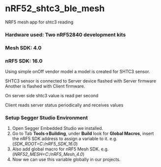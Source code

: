 # nRF52_shtc3_ble_mesh
 NRF5 mesh app for shtc3 reading

### Hardware used: Two nRF52840 development kits ###
### Mesh SDK: 4.0 ###
### nRF5 SDK: 16.0 ###

Using simple onOff vendor model a model is created for SHTC3 sensor.

SHTC3 sensor is connected to Server device flashed with Server firmware
Another is flashed with Client firmware.

On server side shtc3 value is read per second

Client reads server status periodically and receives values


### Setup Segger Studio Environment
1. Open Segger Embedded Studio we installed.
2. Go to Tab **Tools->Building**, under **Build** look for **Global Macros**, insert the nRF5 SDK address to assign a variable to it. e.g.(*SDK_ROOT=C:/nRF5_SDK_16.0*)
3. Also add global macro for nRF5 Mesh SDK. e.g.(*NRF52_MESH=C:/nRF5_Mesh_4.0*)
4. Now we can use this variable globally in our projects.
